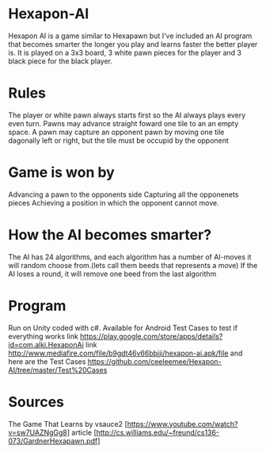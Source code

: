 # Hexapon-AI
Hexapon AI is a game similar to Hexapawn but I've included an AI program that becomes smarter the longer you play and learns faster the better player is. It is played on a 3x3 board, 3 white pawn pieces for the player and 3 black piece for the black player. 

# Rules
The player or white pawn always starts first so the AI always plays every even turn. 
Pawns may advance straight foward one tile to an an empty space.
A pawn may capture an opponent pawn by moving one tile dagonally left or right, but the tile must be occupid by the opponent 

# Game is won by
Advancing a pawn to the opponents side
Capturing all the opponenets pieces
Achieving a position in which the opponent cannot move.

# How the AI becomes smarter?
The AI has 24 algorithms, and each algorithm has a number of AI-moves it will random choose from.(lets call them beeds that represents a move)
If the AI loses a round, it will remove one beed from the last algorithm

# Program
Run on Unity coded with c#. 
Available for Android
Test Cases to test if everything works 
link https://play.google.com/store/apps/details?id=com.alki.HexaponAi
link http://www.mediafire.com/file/b9gdt46v66bbjji/hexapon-ai.apk/file
and here are the Test Cases https://github.com/ceeleemee/Hexapon-AI/tree/master/Test%20Cases

# Sources
The Game That Learns by vsauce2 [https://www.youtube.com/watch?v=sw7UAZNgGg8]
article [http://cs.williams.edu/~freund/cs136-073/GardnerHexapawn.pdf]
